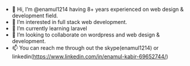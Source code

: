 - 👋 Hi, I’m @enamul1214 having 8+ years experienced on web design & development field.
- 👀 I’m interested in full stack web development.
- 🌱 I’m currently learning laravel
- 💞️ I’m looking to collaborate on wordpress and web design & development.
- 📫 You can reach me through out the skype(enamul1214) or linkedin(https://www.linkedin.com/in/enamul-kabir-69652744/)

<!---
enamul1214/enamul1214 is a ✨ special ✨ repository because its `README.md` (this file) appears on your GitHub profile.
You can click the Preview link to take a look at your changes.
--->
